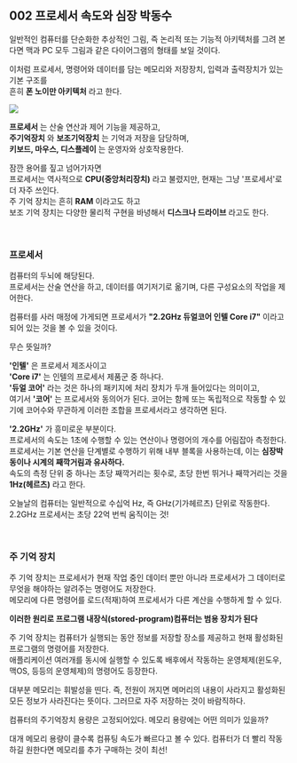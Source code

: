 ## 002 프로세서 속도와 심장 박동수

일반적인 컴퓨터를 단순화한 추상적인 그림, 즉 논리적 또는 기능적 아키텍처를 그려 본다면 맥과 PC 모두 그림과 같은 다이어그램의 형태를 보일 것이다.

이처럼 프로세서, 명령어와 데이터를 담는 메모리와 저장장치, 입력과 출력장치가 있는 기본 구조를 <br>
흔히 **폰 노이만 아키텍처** 라고 한다.

<img src="https://ifh.cc/g/3TGaMK.png"/>

**프로세서** 는 산술 연산과 제어 기능을 제공하고, <br>
**주기억장치** 와 **보조기억장치** 는 기억과 저장을 담당하며,<br>
**키보드, 마우스, 디스플레이** 는 운영자와 상호작용한다.

잠깐 용어를 짚고 넘어가자면<br>
프로세서는 역사적으로 **CPU(중앙처리장치)** 라고 불렸지만, 현재는 그냥 '프로세서'로 더 자주 쓰인다.<br>
주 기억 장치는 흔히 **RAM** 이라고도 하고<br>
보조 기억 장치는 다양한 물리적 구현을 바녕해서 **디스크나 드라이브** 라고도 한다.<br>

<br>

### 프로세서

컴퓨터의 두뇌에 해당된다.<br>
프로세서는 산술 연산을 하고, 데이터를 여기저기로 옮기며, 다른 구성요소의 작업을 제어한다.

컴퓨터를 사러 매정에 가게되면 프로세서가 **"2.2GHz 듀얼코어 인텔 Core i7"** 이라고 되어 있는 것을 볼 수 있을 것이다.<br>

무슨 뜻일까?

**'인텔'** 은 프로세서 제조사이고<br>
**'Core i7'** 는 인텔의 프로세서 제품군 중 하나다.<br>
**'듀얼 코어'** 라는 것은 하나의 패키지에 처리 장치가 두개 들어있다는 의미이고,<br>
여기서 **'코어'** 는 프로세서와 동의어가 된다. 코어는 함께 또는 독립적으로 작동할 수 있기에 코어수와 무관하게 이러한 조합을 프로세서라고 생각하면 된다.<br>

**'2.2GHz'** 가 흥미로운 부분이다.<br>
프로세서의 속도는 1초에 수행할 수 있는 연산이나 명령어의 개수를 어림잡아 측정한다.<br>
프로세서는 기본 연산을 단계별로 수행하기 위해 내부 블록을 사용하는데, 이는 **심장박동이나 시계의 째깍거림과 유사하다.**<br>
속도의 측정 단위 중 하나는 초당 째깍거리는 횟수로, 초당 한번 뛰거나 째깍거리는 것을 **1Hz(헤르츠)** 라고 한다.<br>

오늘날의 컴퓨터는 일반적으로 수십억 Hz, 즉 GHz(기가헤르츠) 단위로 작동한다.<br>
2.2GHz 프로세서는 초당 22억 번씩 움직이는 것!

<br>

### 주 기억 장치

주 기억 장치는 프로세서가 현재 작업 중인 데이터 뿐만 아니라 프로세서가 그 데이터로 무엇을 해야하는 알려주는 명령어도 저장한다.<br>
메모리에 다른 명령어를 로드(적재)하여 프로세서가 다른 계산을 수행하게 할 수 있다.<br>

**이러한 원리로 프로그램 내장식(stored-program)컴퓨터는 범용 장치가 된다**

주 기억 장치는 컴퓨터가 실행되는 동안 정보를 저장할 장소를 제공하고 현재 활성화된 프로그램의 명령어를 저장한다.<br>
애플리케이션 여러개를 동시에 실행할 수 있도록 배후에서 작동하는 운영체제(윈도우, 맥OS, 등등의 운영체제)의 명령어도 등장한다.

대부분 메모리는 휘발성을 띤다.
즉, 전원이 꺼지면 메머리의 내용이 사라지고 활성화된 모든 정보가 사라진다는 뜻이다. 그러므로 자주 저장하는 것이 바람직하다.

컴퓨터의 주기억장치 용량은 고정되어있다. 메모리 용량에는 어떤 의미가 있을까?

대개 메모리 용량이 클수록 컴퓨팅 속도가 빠르다고 볼 수 있다.
컴퓨터가 더 빨리 작동하길 원한다면 메모리를 추가 구매하는 것이 최선!
